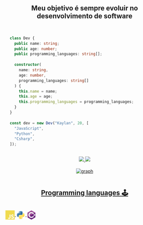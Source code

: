 
<h2 align="center" style="text-align: center">Meu objetivo é sempre evoluir no desenvolvimento de software</h2>


<br>
<div valign="center">
   
```typescript
  class Dev {
    public name: string;
    public age: number;
    public programming_languages: string[];

    constructor(
      name: string, 
      age: number, 
      programming_languages: string[]
    ) {
      this.name = name;
      this.age = age;
      this.programming_languages = programming_languages;
    }
  }

  const dev = new Dev("Kaylan", 20, [
    "JavaScript",
    "Python",
    "Csharp",
  ]);
``` 
 
</div>

<br>
  
<div align="center">
  <a href="https://github.com/Kaylan-9">
  <img height="175em" src="https://github-readme-stats.vercel.app/api?username=kaylan-9&show_icons=true&theme=tokyonight&include_all_commits=true&count_private=true"/>
  <img height="175em" src="https://github-readme-stats.vercel.app/api/top-langs/?username=kaylan-9&layout=compact&langs_count=7&theme=tokyonight"/>
    
  <br>
  <br>
   
   <img align="center" src="https://github-readme-activity-graph.cyclic.app/graph?username=kaylan-9&bg_color=0e1118&hide_border=true&custom_title=Contribution%20Graph&area=true&area_color=0d0026&title_color=5603fc&line=5603fc&point=5603fc&theme=high-contrast" width="800px" alt="graph">

</div> 
  
<br>
  
<h2 align="center" style="text-align: center">Programming languages 🕹</h2>
  
<div align="center" style="display: inline; text-align: center"><br>
  <img align="center" alt="Kaylan-Js" height="30" src="https://raw.githubusercontent.com/devicons/devicon/master/icons/javascript/javascript-plain.svg">
  <img align="center" alt="Kaylan-Python" height="30" src="https://raw.githubusercontent.com/devicons/devicon/master/icons/python/python-original.svg">
  <img align="center" alt="Kaylan-Csharp" height="30" src="https://raw.githubusercontent.com/devicons/devicon/master/icons/csharp/csharp-original.svg">
</div>
